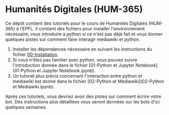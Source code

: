 # Humanités Digitales (HUM-365)
Ce dépôt contient des tutoriels pour le cours de Humanités Digitales (HUM-365) à l'EPFL. Il contient des fichiers pour installer l'environnement nécessaire, vous introduire à python si ce n'est pas déjà fait et vous donner quelques pistes sur comment faire interagir mediawiki et python.

1. Installer les dépendances nécessaire en suivant les instructions du fichier [00-Installation](00-Installation.md).
2. Si vous n'êtes pas familier avec python, vous pouvez suivre l'introduction donnée dans le fichier [01-Python et Jupyter Notebook](01-Python et Jupyter Notebook.ipynb).
3. Un tutoriel plus précis concernant l'interaction entre python et mediawiki est donné dans le fichier [02-Python et Mediawiki](02-Python et Mediawiki.ipynb).

Après ces tutoriels, vous devriez avoir des pistes sur comment écrire votre bot. Des instructions plus détaillées vous seront données sur les bots d'ici quelques semaines.
